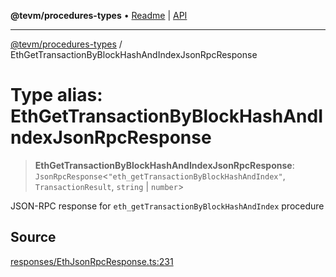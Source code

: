 **@tevm/procedures-types** • [Readme](../README.md) \| [API](../globals.md)

***

[@tevm/procedures-types](../README.md) / EthGetTransactionByBlockHashAndIndexJsonRpcResponse

# Type alias: EthGetTransactionByBlockHashAndIndexJsonRpcResponse

> **EthGetTransactionByBlockHashAndIndexJsonRpcResponse**: `JsonRpcResponse`\<`"eth_getTransactionByBlockHashAndIndex"`, `TransactionResult`, `string` \| `number`\>

JSON-RPC response for `eth_getTransactionByBlockHashAndIndex` procedure

## Source

[responses/EthJsonRpcResponse.ts:231](https://github.com/evmts/tevm-monorepo/blob/main/packages/procedures-types/src/responses/EthJsonRpcResponse.ts#L231)
